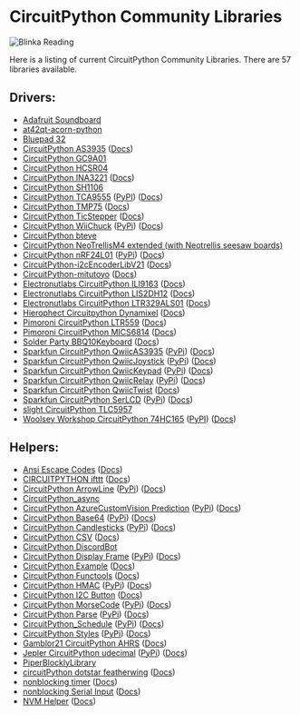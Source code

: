 # CircuitPython Community Libraries
![Blinka Reading](https://raw.githubusercontent.com/adafruit/circuitpython-weekly-newsletter/gh-pages/assets/archives/22_1023blinka.png)

Here is a listing of current CircuitPython Community Libraries. There are 57 libraries available.

## Drivers:
* [Adafruit Soundboard](https://github.com/mmabey/Adafruit_Soundboard.git)
* [at42qt-acorn-python](https://github.com/skerr92/at42qt-acorn-python.git)
* [Bluepad 32](https://github.com/ricardoquesada/bluepad32-circuitpython)
* [CircuitPython AS3935](https://github.com/BiffoBear/CircuitPython_AS3935.git) \([Docs](https://circuitpython-as3935.readthedocs.io/))
* [CircuitPython GC9A01](https://github.com/tylercrumpton/CircuitPython_GC9A01.git)
* [CircuitPython HCSR04](https://github.com/mmabey/CircuitPython_HCSR04.git)
* [CircuitPython INA3221](https://github.com/barbudor/CircuitPython_INA3221.git) \([Docs](https://circuitpython-ina3221.readthedocs.io/en/latest/))
* [CircuitPython SH1106](https://github.com/winneymj/CircuitPython_SH1106)
* [CircuitPython TCA9555](https://github.com/lesamouraipourpre/Community_CircuitPython_TCA9555) \([PyPI](https://pypi.org/project/community-circuitpython-tca9555/)) \([Docs](http://community-circuitpython-tca9555.rtfd.io/))
* [CircuitPython TMP75](https://github.com/barbudor/CircuitPython_TMP75.git) \([Docs](https://circuitpython-tmp75.readthedocs.io/en/latest/))
* [CircuitPython TicStepper](https://github.com/barbudor/CircuitPython_TicStepper.git) \([Docs](https://circuitpython-ticstepper.readthedocs.io/en/latest/))
* [CircuitPython WiiChuck](https://github.com/jfurcean/CircuitPython_WiiChuck.git) ([PyPi](https://pypi.org/project/circuitpython-wiichuck)) \([Docs](https://circuitpython-wiichuck.readthedocs.io/))
* [CircuitPython bteve](https://github.com/jamesbowman/CircuitPython_bteve.git)
* [CircuitPython NeoTrellisM4 extended (with Neotrellis seesaw boards)](https://github.com/arofarn/CircuitPython_TrellisM4_extended)
* [CircuitPython nRF24L01](https://github.com/2bndy5/CircuitPython_nRF24L01.git) ([PyPi](https://pypi.org/project/circuitpython-nrf24l01)) \([Docs](https://circuitpython-nrf24l01.readthedocs.io/en/stable/))
* [CircuitPython-i2cEncoderLibV21](https://github.com/bwshockley/CircuitPython-i2cEncoderLibV21.git) \([Docs](https://circuitpython-i2cencoderlibv21.readthedocs.io/))
* [CircuitPython-mitutoyo](https://github.com/vifino/CircuitPython-mitutoyo.git) \([Docs](https://circuitpython-mitutoyo.readthedocs.io/))
* [Electronutlabs CircuitPython ILI9163](https://github.com/electronut/Electronutlabs_CircuitPython_ILI9163) \([Docs](https://ili9163.readthedocs.io/en/latest/))
* [Electronutlabs CircuitPython LIS2DH12](https://github.com/electronut/Electronutlabs_CircuitPython_LIS2DH12.git) \([Docs](https://circuitpython-lis2dh12-library.readthedocs.io/en/latest/))
* [Electronutlabs CircuitPython LTR329ALS01](https://github.com/electronut/Electronutlabs_CircuitPython_LTR329ALS01.git) \([Docs](https://circuitpython-ltr329als01-library.readthedocs.io/en/latest/))
* [Hierophect Circuitpython Dynamixel](https://github.com/hierophect/Hierophect_Circuitpython_Dynamixel.git) \([Docs](https://circuitpython-dynamixel.readthedocs.io/))
* [Pimoroni CircuitPython LTR559](https://github.com/pimoroni/Pimoroni_CircuitPython_LTR559.git) \([Docs](https://circuitpython.readthedocs.io/projects/pimoroni_circuitpython_ltr559/en/latest/))
* [Pimoroni CircuitPython MICS6814](https://github.com/pimoroni/Pimoroni_CircuitPython_MICS6814.git) \([Docs](https://circuitpython.readthedocs.io/projects/mics6814/en/latest/))
* [Solder Party BBQ10Keyboard](https://github.com/solderparty/arturo182_CircuitPython_BBQ10Keyboard) \([Docs](https://docs.solder.party/))
* [Sparkfun CircuitPython QwiicAS3935](https://github.com/fourstix/Sparkfun_CircuitPython_QwiicAS3935.git) ([PyPi](https://pypi.org/project/sparkfun-circuitpython-qwiicas3935)) \([Docs](https://sparkfun-circuitpython-qwiicas3935.readthedocs.io/en/latest/))
* [Sparkfun CircuitPython QwiicJoystick](https://github.com/fourstix/Sparkfun_CircuitPython_QwiicJoystick.git) ([PyPi](https://pypi.org/project/sparkfun-circuitpython-qwiicjoystick)) \([Docs](https://sparkfun-circuitpython-qwiicjoystick.readthedocs.io/en/latest/))
* [Sparkfun CircuitPython QwiicKeypad](https://github.com/fourstix/Sparkfun_CircuitPython_QwiicKeypad) ([PyPi](https://pypi.org/project/sparkfun-circuitpython-qwiickeypad)) \([Docs](https://sparkfun-circuitpython-qwiickeypad.readthedocs.io/en/latest/))
* [Sparkfun CircuitPython QwiicRelay](https://github.com/fourstix/Sparkfun_CircuitPython_QwiicRelay.git) ([PyPi](https://pypi.org/project/sparkfun-circuitpython-qwiicrelay)) \([Docs](https://sparkfun-circuitpython-qwiicrelay.readthedocs.io/en/latest/))
* [Sparkfun CircuitPython QwiicTwist](https://github.com/fourstix/Sparkfun_CircuitPython_QwiicTwist.git) \([Docs](https://sparkfun-circuitpython-qwiictwist.readthedocs.io/en/latest/))
* [Sparkfun CircuitPython SerLCD](https://github.com/fourstix/Sparkfun_CircuitPython_SerLCD.git) ([PyPi](https://pypi.org/project/sparkfun-circuitpython-serlcd)) \([Docs](https://sparkfun-circuitpython-serlcd.readthedocs.io/en/latest/))
* [slight CircuitPython TLC5957](https://github.com/s-light/slight_CircuitPython_TLC5957.git)
* [Woolsey Workshop CircuitPython 74HC165](https://github.com/WoolseyWorkshop/WoolseyWorkshop_CircuitPython_74HC165.git) ([PyPI](https://pypi.org/project/woolseyworkshop-circuitpython-74hc165/)) \([Docs](https://woolseyworkshop-circuitpython-74hc165.readthedocs.io/en/latest/))

## Helpers:
* [Ansi Escape Codes](https://github.com/s-light/CircuitPython_ansi_escape_code) \([Docs](https://circuitpython-ansi-escape-code.readthedocs.io/))
* [CIRCUITPYTHON ifttt](https://github.com/benevpi/CIRCUITPYTHON_ifttt.git) \([Docs](https://circuitpython-ifttt.readthedocs.io/))
* [CircuitPython ArrowLine](https://github.com/jposada202020/CircuitPython_ArrowLine.git) ([PyPi](https://pypi.org/project/circuitpython-ArrowLine))  \([Docs](https://circuitpython-arrowline.readthedocs.io/))
* [CircuitPython_async](https://github.com/WarriorOfWire/CircuitPython_async.git)
* [CircuitPython AzureCustomVision Prediction](https://github.com/jimbobbennett/CircuitPython_AzureCustomVision_Prediction) ([PyPi](https://pypi.org/project/circuitpython-azurecustomvision-prediction)) \([Docs](https://circuitpython.readthedocs.io/projects/circuitpython_azurecustomvision_prediction/en/latest/))
* [CircuitPython Base64](https://github.com/jimbobbennett/CircuitPython_Base64) ([PyPi](https://pypi.org/project/circuitpython-base64)) \([Docs](https://circuitpython.readthedocs.io/projects/base64/en/latest/))
* [CircuitPython Candlesticks](https://github.com/jposada202020/CircuitPython_Candlesticks.git) ([PyPi](https://pypi.org/project/circuitpython-Candlesticks)) \([Docs](https://circuitpython-candlesticks.readthedocs.io/))
* [CircuitPython CSV](https://github.com/tekktrik/CircuitPython_CSV) \([Docs](https://circuitpython-csv.readthedocs.io/))
* [CircuitPython DiscordBot](https://github.com/2231puppy/CircuitPython_DiscordBot.git)
* [CircuitPython Display Frame](https://github.com/FoamyGuy/CircuitPython_Display_Frame.git) ([PyPi](https://pypi.org/project/circuitpython-display-frame)) \([Docs](https://circuitpython.readthedocs.io/projects/display_frame/en/latest/))
* [CircuitPython Example](https://github.com/tannewt/CircuitPython_Example.git) \([Docs](https://circuitpython-example.readthedocs.io/en/latest/))
* [CircuitPython Functools](https://github.com/tekktrik/CircuitPython_Functools.git) \([Docs](https://circuitpython-functools.readthedocs.io/en/latest/))
* [CircuitPython HMAC](https://github.com/jimbobbennett/CircuitPython_HMAC) ([PyPi](https://pypi.org/project/circuitpython-hmac)) \([Docs](https://circuitpython.readthedocs.io/projects/hmac/en/latest/))
* [CircuitPython I2C Button](https://github.com/gmparis/CircuitPython_I2C_Button) \([Docs](https://circuitpython-i2c-button.readthedocs.io/en/latest/))
* [CircuitPython MorseCode](https://github.com/jposada202020/CircuitPython_MorseCode.git) ([PyPi](https://pypi.org/project/circuitpython-MorseCode)) \([Docs](https://circuitpython-morsecode.readthedocs.io/en/latest/))
* [CircuitPython Parse](https://github.com/jimbobbennett/CircuitPython_Parse) ([PyPi](https://pypi.org/project/circuitpython-parse)) \([Docs](https://circuitpython.readthedocs.io/projects/parse/en/latest/))
* [CircuitPython_Schedule](https://pypi.org/project/circuitpython-schedule) ([PyPi](https://pypi.org/project/circuitpython-parse)) \([Docs](https://circuitpython-schedule.readthedocs.io/en/latest/))
* [CircuitPython Styles](https://github.com/jposada202020/CircuitPython_styles.git) ([PyPi](https://pypi.org/project/circuitpython-styles)) \([Docs](https://circuitpython-styles.readthedocs.io/en/latest/))
* [Gamblor21 CircuitPython AHRS](https://github.com/gamblor21/Gamblor21_CircuitPython_AHRS.git) \([Docs](https://circuitpython-ahrs.readthedocs.io/))
* [Jepler CircuitPython udecimal](https://github.com/jepler/Jepler_CircuitPython_udecimal.git) ([PyPi](https://pypi.org/project/jepler-circuitpython-udecimal)) \([Docs](https://jepler-udecimal.readthedocs.io/en/latest/))
* [PiperBlocklyLibrary](https://github.com/buildwithpiper/PiperBlocklyLibrary.git)
* [circuitPython dotstar featherwing](https://github.com/dastels/circuitPython_dotstar_featherwing.git) \([Docs](https://circuitpython.readthedocs.io/projects/dotstar_featherwing/en/latest/))
* [nonblocking timer](https://github.com/Angeleno-Tech/nonblocking_timer.git) \([Docs](https://circuitpython-nonblocking_timer.readthedocs.io/))
* [nonblocking Serial Input](https://github.com/s-light/CircuitPython_nonblocking_serialinput) \([Docs](https://circuitpython-nonblocking-serialinput.readthedocs.io/))
* [NVM Helper](https://github.com/FoamyGuy/Foamyguy_CircuitPython_nvm_helper) \([Docs](https://circuitpython-nvm-helper.readthedocs.io/))
